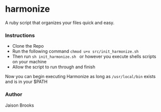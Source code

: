 # harmonize
A ruby script that organizes your files quick and easy.

### Instructions
* Clone the Repo
* Run the following command ```chmod u+x src/init_harmonize.sh```
* Then run ```sh init_harmonize.sh ``` or however you execute shells scripts on your machine
* Allow the script to run through and finish

Now you can begin executing Harmonize as long as ```/usr/local/bin``` exists and is in your $PATH

### Author
Jaison Brooks
